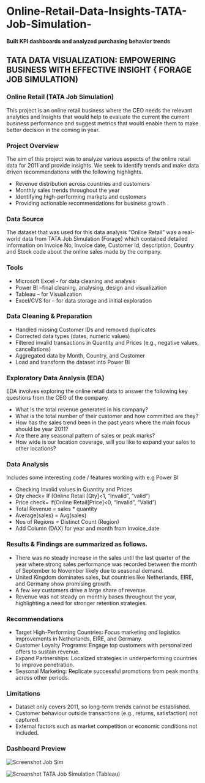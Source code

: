 # Online-Retail-Data-Insights-TATA-Job-Simulation-
**Built KPI dashboards and analyzed purchasing behavior trends**

## TATA DATA VISUALIZATION: EMPOWERING BUSINESS WITH EFFECTIVE INSIGHT { FORAGE JOB SIMULATION)
### Online Retail (TATA Job Simulation)
This project is an online retail business where the CEO needs the relevant analytics and Insights that would help to evaluate the current the current business performance and suggest metrics that would enable them to make better decision in the coming in year.
### Project Overview
The aim of this project was to analyze various aspects of the online retail data for 2011 and provide insights. We seek to identify trends and make data driven recommendations with the following highlights.  
- Revenue distribution across countries and customers  
- Monthly sales trends throughout the year  
- Identifying high-performing markets and customers  
- Providing actionable recommendations for business growth .
### Data Source
The dataset that was used for this data analysis “Online Retail” was a real-world data from TATA Job Simulation (Forage) which contained detailed information on Invoice No, Invoice date, Customer Id, description, Country and Stock code about the online sales made by the company.
### Tools
- Microsoft Excel - for data cleaning and analysis  
- Power BI –final cleaning, analysing, design and visualization  
- Tableau – for Visualization
- Excel/CVS for – for data storage and initial exploration  
### Data Cleaning & Preparation
- Handled missing Customer IDs and removed duplicates  
- Corrected data types (dates, numeric values)  
- Filtered invalid transactions in Quantity and Prices (e.g., negative values, cancellations)  
- Aggregated data by Month, Country, and Customer 
- Load and transform the dataset into Power BI
### Exploratory Data Analysis (EDA)
EDA involves exploring the online retail data to answer the following key questions from the CEO of the company.
- What is the total revenue generated in his company?
-  What is the total number of their customer and how committed are they?
- How has the sales trend been in the past years where the main focus should be year 2011?
- Are there any seasonal pattern of sales or peak marks?
- How wide is our location coverage, will you like to expand your sales to other locations?
### Data Analysis
Includes some interesting code / features working with e.g Power BI
-	Checking Invalid values in Quantity and Prices
-	Qty check= If (Online Retail [Qty]<1, “Invalid”, “valid”)
-	Price check= If(Online Retail[Price]<0, “Invalid”, “Valid”)
-	Total Revenue = sales * quantity
-	Average(sales) = Avg(sales) 
-	Nos of Regions = Distinct Count (Region)  
-	Add Column (DAX) for year and month from Invoice_date
### Results & Findings are summarized as follows.
-  There was no steady increase in the sales until the last quarter  of the year where strong sales performance was recorded between the month of September to November likely due to seasonal demand.  
- United Kingdom dominates sales, but countries like Netherlands, EIRE, and Germany show promising growth.  
-  A few key customers drive a large share of revenue.  
-  Revenue was not steady on monthly bases throughout the year, highlighting a need for stronger retention strategies.  
### Recommendations
- Target High-Performing Countries: Focus marketing and logistics improvements in Netherlands, EIRE, and Germany.  
- Customer Loyalty Programs: Engage top customers with personalized offers to sustain revenue.  
- Expand Partnerships: Localized strategies in underperforming countries to improve penetration.  
- Seasonal Marketing: Replicate successful promotions from peak months across other periods.  
### Limitations
- Dataset only covers 2011, so long-term trends cannot be established.  
- Customer behaviour outside transactions (e.g., returns, satisfaction) not captured.  
- External factors such as market competition or economic conditions not included.  
### Dashboard Preview

![Screenshot Job Sim](https://github.com/user-attachments/assets/9642612f-2d11-4ed7-b08e-c44057fa53c8)

![Screenshot  TATA Job Simulation (Tableau)](https://github.com/user-attachments/assets/a3495883-0e8b-4585-8b74-8287a022e152)

